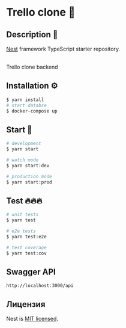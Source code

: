 # Trello clone 📅

## Description 📝

[Nest](https://github.com/nestjs/nest) framework TypeScript starter repository.
<br></br>

Trello clone backend

## Installation ⚙️

```bash
$ yarn install
# start databse
$ docker-compose up

```

## Start 🏁

```bash
# development
$ yarn start

# watch mode
$ yarn start:dev

# production mode
$ yarn start:prod
```

## Test 🔥🔥🔥

```bash
# unit tests
$ yarn test

# e2e tests
$ yarn test:e2e

# test coverage
$ yarn test:cov
```

## Swagger API

`http://localhost:3000/api`

## Лицензия

Nest is [MIT licensed](LICENSE).
